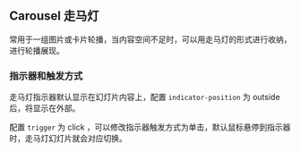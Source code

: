 <div class="demo-header">
<p class="overviewicon">
  <span class="wapi-business-slideimg"/>
</p>

## Carousel 走马灯

<nova-uxlink widget-name="Carousel"></nova-uxlink>

常用于一组图片或卡片轮播，当内容空间不足时，可以用走马灯的形式进行收纳，进行轮播展现。

</div>

### 指示器和触发方式

走马灯指示器默认显示在幻灯片内容上，配置 `indicator-position` 为 outside 后，将显示在外部。<br />

配置 `trigger` 为 click ，可以修改指示器触发方式为单击，默认鼠标悬停到指示器时，走马灯幻灯片就会对应切换。

<nova-demo-view link="carousel/indicator-trigger.vue"></nova-demo-view>

<br />
